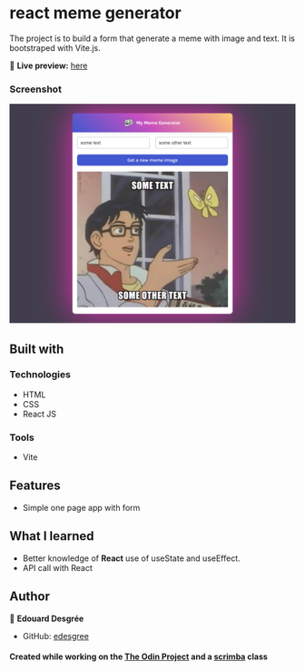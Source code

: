 # react meme generator

The project is to build a form that generate a meme with image and text.
It is bootstraped with Vite.js.

🔗 **Live preview:** [here](https://lambent-madeleine-608e47.netlify.app/)

### Screenshot

![screenshot](./screenshot.png)

## Built with

### Technologies

- HTML
- CSS
- React JS

### Tools

- Vite

## Features

- Simple one page app with form

## What I learned

- Better knowledge of **React** use of useState and useEffect.
- API call with React

## Author

👤 **Edouard Desgrée**

- GitHub: [edesgree](https://github.com/edesgree)

#### Created while working on the [The Odin Project](https://www.theodinproject.com/) and a [scrimba](https://scrimba.com/) class
